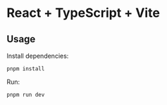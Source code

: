 # React + TypeScript + Vite

## Usage

Install dependencies:

```
pnpm install

```

Run:

```
pnpm run dev

```


